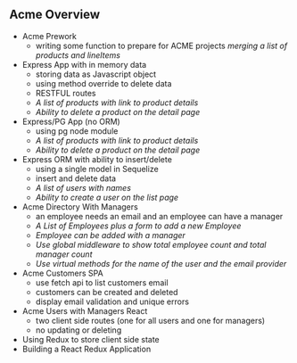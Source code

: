 ## Acme Overview

- Acme Prework
  - writing some function to prepare for ACME projects
  *merging a list of products and lineItems*
- Express App with in memory data 
  - storing data as Javascript object
  - using method override to delete data
  - RESTFUL routes
  - *A list of products with link to product details*
  - *Ability to delete a product on the detail page*
- Express/PG App (no ORM)
  - using pg node module
  - *A list of products with link to product details*
  - *Ability to delete a product on the detail page*
- Express ORM with ability to insert/delete 
  - using a single model in Sequelize
  - insert and delete data
  - *A list of users with names*
  - *Ability to create a user on the list page* 
- Acme Directory With Managers
  - an employee needs an email and an employee can have a manager
  - *A List of Employees plus a form to add a new Employee*
  - *Employee can be added with a manager*
  - *Use global middleware to show total employee count and total manager count*
  - *Use virtual methods for the name of the user and the email provider*
- Acme Customers SPA
  - use fetch api to list customers email
  - customers can be created and deleted
  - display email validation and unique errors
- Acme Users with Managers React
  - two client side routes (one for all users and one for managers)
  - no updating or deleting
- Using Redux to store client side state
- Building a React Redux Application
